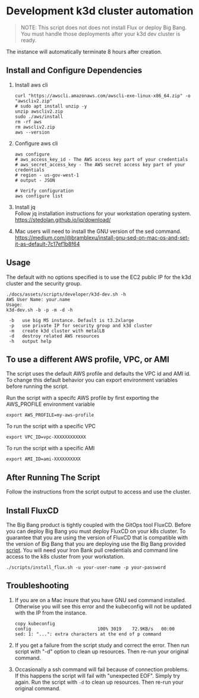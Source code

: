 # Development k3d cluster automation

> NOTE: This script does not does not install Flux or deploy Big Bang. You must handle those deployments after your k3d dev cluster is ready.

The instance will automatically terminate 8 hours after creation.

## Install and Configure Dependencies

1. Install aws cli

   ```shell
   curl "https://awscli.amazonaws.com/awscli-exe-linux-x86_64.zip" -o "awscliv2.zip"
   # sudo apt install unzip -y
   unzip awscliv2.zip
   sudo ./aws/install
   rm -rf aws
   rm awscliv2.zip
   aws --version
   ```

1. Configure aws cli

   ```shell
   aws configure
   # aws_access_key_id - The AWS access key part of your credentials
   # aws_secret_access_key - The AWS secret access key part of your credentials
   # region - us-gov-west-1
   # output - JSON

   # Verify configuration
   aws configure list
   ```

1. Install jq  
    Follow jq installation instructions for your workstation operating system.  
    <https://stedolan.github.io/jq/download/>

1. Mac users will need to install the GNU version of the sed command.  
   <https://medium.com/@bramblexu/install-gnu-sed-on-mac-os-and-set-it-as-default-7c17ef1b8f64>

## Usage

The default with no options specified is to use the EC2 public IP for the k3d cluster and the security group.

```shell
./docs/assets/scripts/developer/k3d-dev.sh -h
AWS User Name: your.name
Usage:
k3d-dev.sh -b -p -m -d -h

 -b   use big M5 instance. Default is t3.2xlarge
 -p   use private IP for security group and k3d cluster
 -m   create k3d cluster with metalLB
 -d   destroy related AWS resources
 -h   output help
```
## To use a different AWS profile, VPC, or AMI
The script uses the default AWS profile and defaults the VPC id and AMI id. 
To change this default behavior you can export environment variables before running the script.  

Run the script with a specifc AWS profile by first exporting the AWS_PROFILE environment variable
```shell
export AWS_PROFILE=my-aws-profile
```
To run the script with a specific VPC
```shell
export VPC_ID=vpc-XXXXXXXXXXXX
```
To run the script with a specific AMI
```shell
export AMI_ID=ami-XXXXXXXXXX
```

## After Running The Script

Follow the instructions from the script output to access and use the cluster.


## Install FluxCD

The Big Bang product is tightly coupled with the GitOps tool FluxCD. Before you can deploy Big Bang you must deploy FluxCD on your k8s cluster. To guarantee that you are using the version of FluxCD that is compatible with the version of Big Bang that you are deploying use the Big Bang provided [script](../../scripts/install_flux.sh). You will need your Iron Bank pull credentials and command line access to the k8s cluster from your workstation.

```shell
./scripts/install_flux.sh -u your-user-name -p your-password
```

## Troubleshooting

1. If you are on a Mac insure that you have GNU sed command installed. Otherwise you will see this error and the kubeconfig will not be updated with the IP from the instance.

   ```console
   copy kubeconfig
   config                         100% 3019    72.9KB/s   00:00
   sed: 1: "...": extra characters at the end of p command

   ```

2. If you get a failure from the script study and correct the error. Then run script with "-d" option to clean up resources. Then re-run your original command.

3. Occasionally a ssh command will fail because of connection problems. If this happens the script will fail with "unexpected EOF". Simply try again. Run the script with `-d` to clean up resources. Then re-run your original command.
